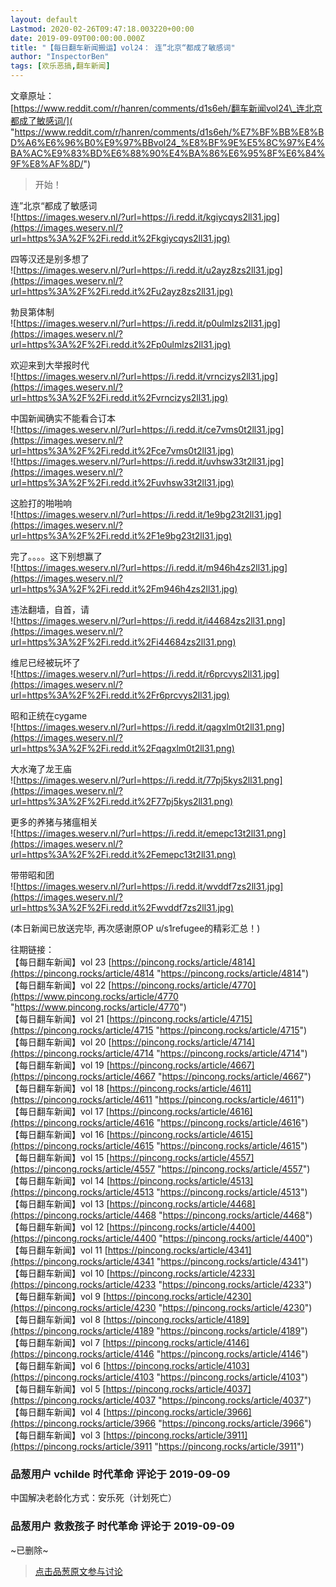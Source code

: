 ```yaml
---
layout: default
Lastmod: 2020-02-26T09:47:18.003220+00:00
date: 2019-09-09T00:00:00.000Z
title: "【每日翻车新闻搬运】vol24： 连”北京“都成了敏感词"
author: "InspectorBen"
tags: [欢乐恶搞,翻车新闻]
---
```


文章原址：  
[https://www.reddit.com/r/hanren/comments/d1s6eh/翻车新闻vol24\_连北京都成了敏感词/]( "https://www.reddit.com/r/hanren/comments/d1s6eh/%E7%BF%BB%E8%BD%A6%E6%96%B0%E9%97%BBvol24_%E8%BF%9E%E5%8C%97%E4%BA%AC%E9%83%BD%E6%88%90%E4%BA%86%E6%95%8F%E6%84%9F%E8%AF%8D/")  

> 开始！

  
连”北京“都成了敏感词  
![https://images.weserv.nl/?url=https://i.redd.it/kgiycqys2ll31.jpg](https://images.weserv.nl/?url=https%3A%2F%2Fi.redd.it%2Fkgiycqys2ll31.jpg)  
  
  
四等汉还是别多想了  
![https://images.weserv.nl/?url=https://i.redd.it/u2ayz8zs2ll31.jpg](https://images.weserv.nl/?url=https%3A%2F%2Fi.redd.it%2Fu2ayz8zs2ll31.jpg)  
  
  
勃艮第体制  
![https://images.weserv.nl/?url=https://i.redd.it/p0ulmlzs2ll31.jpg](https://images.weserv.nl/?url=https%3A%2F%2Fi.redd.it%2Fp0ulmlzs2ll31.jpg)  
  
  
欢迎来到大举报时代  
![https://images.weserv.nl/?url=https://i.redd.it/vrncizys2ll31.jpg](https://images.weserv.nl/?url=https%3A%2F%2Fi.redd.it%2Fvrncizys2ll31.jpg)  
  
  
中国新闻确实不能看合订本  
![https://images.weserv.nl/?url=https://i.redd.it/ce7vms0t2ll31.jpg](https://images.weserv.nl/?url=https%3A%2F%2Fi.redd.it%2Fce7vms0t2ll31.jpg)  
![https://images.weserv.nl/?url=https://i.redd.it/uvhsw33t2ll31.jpg](https://images.weserv.nl/?url=https%3A%2F%2Fi.redd.it%2Fuvhsw33t2ll31.jpg)  
  
  
这脸打的啪啪响  
![https://images.weserv.nl/?url=https://i.redd.it/1e9bg23t2ll31.jpg](https://images.weserv.nl/?url=https%3A%2F%2Fi.redd.it%2F1e9bg23t2ll31.jpg)  
  
  
完了。。。。这下别想赢了  
![https://images.weserv.nl/?url=https://i.redd.it/m946h4zs2ll31.jpg](https://images.weserv.nl/?url=https%3A%2F%2Fi.redd.it%2Fm946h4zs2ll31.jpg)  
  
  
违法翻墙，自首，请  
![https://images.weserv.nl/?url=https://i.redd.it/i44684zs2ll31.png](https://images.weserv.nl/?url=https%3A%2F%2Fi.redd.it%2Fi44684zs2ll31.png)  
  
  
维尼已经被玩坏了  
![https://images.weserv.nl/?url=https://i.redd.it/r6prcvys2ll31.jpg](https://images.weserv.nl/?url=https%3A%2F%2Fi.redd.it%2Fr6prcvys2ll31.jpg)  
  
  
昭和正统在cygame  
![https://images.weserv.nl/?url=https://i.redd.it/qagxlm0t2ll31.png](https://images.weserv.nl/?url=https%3A%2F%2Fi.redd.it%2Fqagxlm0t2ll31.png)  
  
  
大水淹了龙王庙  
![https://images.weserv.nl/?url=https://i.redd.it/77pj5kys2ll31.png](https://images.weserv.nl/?url=https%3A%2F%2Fi.redd.it%2F77pj5kys2ll31.png)  
  
  
更多的养猪与猪瘟相关  
![https://images.weserv.nl/?url=https://i.redd.it/emepc13t2ll31.png](https://images.weserv.nl/?url=https%3A%2F%2Fi.redd.it%2Femepc13t2ll31.png)  
  
  
带带昭和团  
![https://images.weserv.nl/?url=https://i.redd.it/wvddf7zs2ll31.jpg](https://images.weserv.nl/?url=https%3A%2F%2Fi.redd.it%2Fwvddf7zs2ll31.jpg)  
  
(本日新闻已放送完毕, 再次感谢原OP u/s1refugee的精彩汇总！)  
  
往期链接：  
【每日翻车新闻】vol 23 [https://pincong.rocks/article/4814](https://pincong.rocks/article/4814 "https://pincong.rocks/article/4814")  
【每日翻车新闻】vol 22 [https://pincong.rocks/article/4770](https://www.pincong.rocks/article/4770 "https://www.pincong.rocks/article/4770")  
【每日翻车新闻】vol 21 [https://pincong.rocks/article/4715](https://pincong.rocks/article/4715 "https://pincong.rocks/article/4715")  
【每日翻车新闻】vol 20 [https://pincong.rocks/article/4714](https://pincong.rocks/article/4714 "https://pincong.rocks/article/4714")  
【每日翻车新闻】vol 19 [https://pincong.rocks/article/4667](https://pincong.rocks/article/4667 "https://pincong.rocks/article/4667")  
【每日翻车新闻】vol 18 [https://pincong.rocks/article/4611](https://pincong.rocks/article/4611 "https://pincong.rocks/article/4611")  
【每日翻车新闻】vol 17 [https://pincong.rocks/article/4616](https://pincong.rocks/article/4616 "https://pincong.rocks/article/4616")  
【每日翻车新闻】vol 16 [https://pincong.rocks/article/4615](https://pincong.rocks/article/4615 "https://pincong.rocks/article/4615")  
【每日翻车新闻】vol 15 [https://pincong.rocks/article/4557](https://pincong.rocks/article/4557 "https://pincong.rocks/article/4557")  
【每日翻车新闻】vol 14 [https://pincong.rocks/article/4513](https://pincong.rocks/article/4513 "https://pincong.rocks/article/4513")  
【每日翻车新闻】vol 13 [https://pincong.rocks/article/4468](https://pincong.rocks/article/4468 "https://pincong.rocks/article/4468")  
【每日翻车新闻】vol 12 [https://pincong.rocks/article/4400](https://pincong.rocks/article/4400 "https://pincong.rocks/article/4400")  
【每日翻车新闻】vol 11 [https://pincong.rocks/article/4341](https://pincong.rocks/article/4341 "https://pincong.rocks/article/4341")  
【每日翻车新闻】vol 10 [https://pincong.rocks/article/4233](https://pincong.rocks/article/4233 "https://pincong.rocks/article/4233")  
【每日翻车新闻】vol 9 [https://pincong.rocks/article/4230](https://pincong.rocks/article/4230 "https://pincong.rocks/article/4230")  
【每日翻车新闻】vol 8 [https://pincong.rocks/article/4189](https://pincong.rocks/article/4189 "https://pincong.rocks/article/4189")  
【每日翻车新闻】vol 7 [https://pincong.rocks/article/4146](https://pincong.rocks/article/4146 "https://pincong.rocks/article/4146")  
【每日翻车新闻】vol 6 [https://pincong.rocks/article/4103](https://pincong.rocks/article/4103 "https://pincong.rocks/article/4103")  
【每日翻车新闻】vol 5 [https://pincong.rocks/article/4037](https://pincong.rocks/article/4037 "https://pincong.rocks/article/4037")  
【每日翻车新闻】vol 4 [https://pincong.rocks/article/3966](https://pincong.rocks/article/3966 "https://pincong.rocks/article/3966")  
【每日翻车新闻】vol 3 [https://pincong.rocks/article/3911](https://pincong.rocks/article/3911 "https://pincong.rocks/article/3911")

            
### 品葱用户 **vchilde 时代革命** 评论于 2019-09-09
        
中国解决老龄化方式：安乐死（计划死亡）
        


            
### 品葱用户 **救救孩子 时代革命** 评论于 2019-09-09
        
~已删除~
        






> [点击品葱原文参与讨论](https://pincong.rocks/article/4817)

